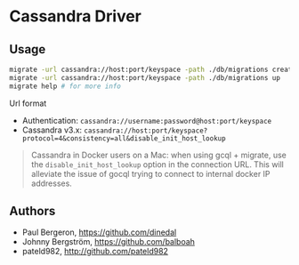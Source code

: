# Cassandra Driver

## Usage

```bash
migrate -url cassandra://host:port/keyspace -path ./db/migrations create add_field_to_table
migrate -url cassandra://host:port/keyspace -path ./db/migrations up
migrate help # for more info
```

Url format
- Authentication: `cassandra://username:password@host:port/keyspace`
- Cassandra v3.x: `cassandra://host:port/keyspace?protocol=4&consistency=all&disable_init_host_lookup`

> Cassandra in Docker users on a Mac: when using gcql + migrate, use the `disable_init_host_lookup` option in the connection URL. This will alleviate the issue of gocql trying to connect to internal docker IP addresses.

## Authors

* Paul Bergeron, https://github.com/dinedal
* Johnny Bergström, https://github.com/balboah
* pateld982, http://github.com/pateld982
